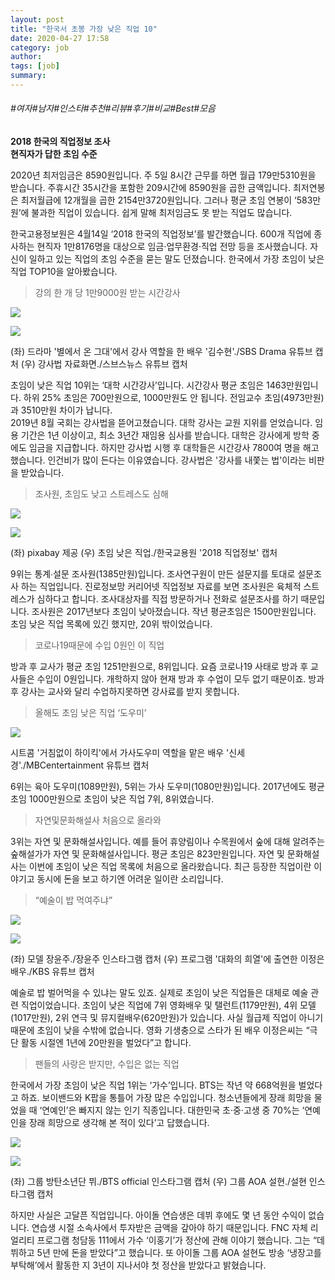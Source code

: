 ```yaml
---
layout: post
title: "한국서 초봉 가장 낮은 직업 10"
date: 2020-04-27 17:58
category: job
author: 
tags: [job]
summary: 
---
```


###### #여자#남자#인스타#추천#리뷰#후기#비교#Best#모음


**2018 한국의 직업정보 조사  
현직자가 답한 초임 수준**

2020년 최저임금은 8590원입니다. 주 5일 8시간 근무를 하면 월급 179만5310원을 받습니다. 주휴시간 35시간을 포함한 209시간에 8590원을 곱한 금액입니다. 최저연봉은 최저월급에 12개월을 곱한 2154만3720원입니다. 그러나 평균 초임 연봉이 ‘583만원’에 불과한 직업이 있습니다. 쉽게 말해 최저임금도 못 받는 직업도 많습니다.  
  
한국고용정보원은 4월14일 ‘2018 한국의 직업정보’를 발간했습니다. 600개 직업에 종사하는 현직자 1만8176명을 대상으로 임금·업무환경·직업 전망 등을 조사했습니다. 자신이 일하고 있는 직업의 초임 수준을 묻는 말도 던졌습니다. 한국에서 가장 초임이 낮은 직업 TOP10을 알아봤습니다.

> 강의 한 개 당 1만9000원 받는 시간강사

![](https://post-phinf.pstatic.net/MjAyMDA0MjFfMSAg/MDAxNTg3NDMwNjIwMjU2.FEq0xv0-2Cep9Z5jUEsQEAJvaQubLc3f1FcEh5aRq5Mg.5X8ypGvI4IUx8wk4NZCzxwCnPmgHaxhc0GDVLkL18icg.JPEG/2%EA%B9%80%EC%88%98%ED%98%84.jpg?type=w1200)

![](https://post-phinf.pstatic.net/MjAyMDA0MjFfNTgg/MDAxNTg3NDMwNjIwMjg3.TFPsW_xiI46gCsHgUWrTgQmf-OqP4C9VuJymf8itNnog.BSEqUt_Jj-f1taEK2ZY5vlHiZAhIZqFAAOjOoK72s0Yg.JPEG/%EA%B0%95%EC%82%AC%EB%B2%95.jpg?type=w1200)

(좌) 드라마 '별에서 온 그대'에서 강사 역할을 한 배우 '김수현'./SBS Drama 유튜브 캡처 (우) 강사법 자료화면./스브스뉴스 유튜브 캡처

초임이 낮은 직업 10위는 ‘대학 시간강사’입니다. 시간강사 평균 초임은 1463만원입니다. 하위 25% 초임은 700만원으로, 1000만원도  안 됩니다. 전임교수 초임(4973만원)과 3510만원 차이가 납니다.  
2019년 8월 국회는 강사법을 뜯어고쳤습니다. 대학 강사는 교원 지위를 얻었습니다. 임용 기간은 1년 이상이고, 최소 3년간 재임용 심사를 받습니다. 대학은 강사에게 방학 중에도 임금을 지급합니다. 하지만 강사법 시행 후 대학들은 시간강사 7800여 명을 해고했습니다. 인건비가 많이 든다는 이유였습니다. 강사법은 '강사를 내쫓는 법'이라는 비판을 받았습니다.

> 조사원, 초임도 낮고 스트레스도 심해

![](https://post-phinf.pstatic.net/MjAyMDA0MjFfMjky/MDAxNTg3NDMwNzA3NzU5.KZXwwo9gY8fw6i1MaLZvaVmECJHS-99dvyLIDzAHugYg.tej5R1JycrqStposzxCHLpuI32om7w_r4-0dTwXNmMIg.JPEG/%EC%84%A4%EB%AC%B8%EC%A1%B0%EC%82%AC.jpg?type=w1200)

![](https://post-phinf.pstatic.net/MjAyMDA0MjFfMTM4/MDAxNTg3NDMwNzA3NzQw.o_Gp6a3MGW79Hu6j6yaAu-fL5Cg8izWR8rjpBkK40pog.bxAFD2WeCm3avI6N5g-fKrg84wunVzmUsAt5dNly3vwg.PNG/%EC%B4%88%EC%9E%84%EB%82%AE%EC%9D%8C.png?type=w1200)

(좌) pixabay 제공 (우) 초임 낮은 직업./한국교용원 '2018 직업정보' 캡처

9위는 통계∙설문 조사원(1385만원)입니다. 조사연구원이 만든 설문지를 토대로 설문조사 하는 직업입니다. 진로정보망 커리어넷 직업정보 자료를 보면 조사원은 육체적 스트레스가 심하다고 합니다. 조사대상자를 직접 방문하거나 전화로 설문조사를 하기 때문입니다. 조사원은 2017년보다 초임이 낮아졌습니다. 작년 평균초임은 1500만원입니다. 초임 낮은 직업 목록에 있긴 했지만, 20위 밖이었습니다.

> 코로나19때문에 수입 0원인 이 직업

방과 후 교사가 평균 초임 1251만원으로, 8위입니다. 요즘 코로나19 사태로  방과 후 교사들은 수입이 0원입니다. 개학하지 않아 현재 방과 후 수업이 모두 없기 때문이죠. 방과 후 강사는 교사와 달리 수업하지못하면 강사료를 받지 못합니다.

> 올해도 초임 낮은 직업 ‘도우미’

![](https://post-phinf.pstatic.net/MjAyMDA0MjFfMjMz/MDAxNTg3NDMwNzI1NDg5.0NUb5Ty75E4Vx5lSDMl8c4ggsRrkK6KMp8ecnjUyk2Qg.P4pds4BdIgGejyXrHnCdybAg8YwHZXjDINd_M_2asyog.JPEG/%EC%8B%A0%EC%84%B8%EA%B2%BD.jpg?type=w1200)

시트콤 '거침없이 하이킥'에서 가사도우미 역할을 맡은 배우 '신세경'./MBCentertainment 유튜브 캡처

6위는 육아 도우미(1089만원), 5위는 가사 도우미(1080만원)입니다. 2017년에도 평균 초임 1000만원으로 초임이 낮은 직업 7위, 8위였습니다.

> 자연및문화해설사 처음으로 올라와

3위는 자연 및 문화해설사입니다. 예를 들어 휴양림이나 수목원에서 숲에 대해 알려주는 숲해설가가 자연 및 문화해설사입니다. 평균 초임은 823만원입니다. 자연 및 문화해설사는 이번에 초임이 낮은 직업 목록에 처음으로 올라왔습니다. 최근 등장한 직업이란 이야기고 동시에 돈을 보고 하기엔 어려운 일이란 소리입니다.

> “예술이 밥 먹여주냐”

![](https://post-phinf.pstatic.net/MjAyMDA0MjFfMjM1/MDAxNTg3NDMwNzM5MzE1.5eizvAyROzlJAOji6IZveT_1Yj0OAozWcJFS0iZgV2gg.Aww_h7pP1_sWaiblZUBIpnkyBJ9kaU23zc0yVsqpRcgg.JPEG/%EC%9E%A5%EC%9C%A4%EC%A3%BC.jpg?type=w1200)

![](https://post-phinf.pstatic.net/MjAyMDA0MjFfMTYz/MDAxNTg3NDMwNzM5MzAw.gosb-Rrgam_cqw1d_5_zN0qKDSxxz2zlr_cNNQ4BPJcg.snegfXZ1_-wB1GDZ_4cqgQ26fEdIlA52DWqPZV-QxTgg.JPEG/%EC%9D%B4%EC%A0%95%EC%9D%80.jpg?type=w1200)

(좌) 모델 장윤주./장윤주 인스타그램 캡처 (우) 프로그램 '대화의 희열'에 출연한 이정은 배우./KBS 유튜브 캡처

예술로 밥 벌어먹을 수 있냐는 말도 있죠. 실제로 초임이 낮은 직업들은 대체로 예술 관련 직업이었습니다. 초임이 낮은 직업에 7위 영화배우 및 탤런트(1179만원), 4위 모델(1017만원), 2위 연극 및 뮤지컬배우(620만원)가 있습니다. 사실 월급제 직업이 아니기 때문에 초임이 낮을 수밖에 없습니다. 영화 기생충으로 스타가 된 배우 이정은씨는 “극단 활동 시절엔 1년에 20만원을 벌었다”고 합니다.

> 팬들의 사랑은 받지만, 수입은 없는 직업

한국에서 가장 초임이 낮은 직업 1위는 ‘가수’입니다. BTS는 작년 약 668억원을 벌었다고 하죠. 보이밴드와 K팝을 통틀어 가장 많은 수입입니다. 청소년들에게 장래 희망을 물었을 때 ‘연예인’은 빠지지 않는 인기 직종입니다. 대한민국 초·중·고생 중 70%는 ‘연예인을 장래 희망으로 생각해 본 적이 있다’고 답했습니다.

![](https://post-phinf.pstatic.net/MjAyMDA0MjFfNjYg/MDAxNTg3NDMwNzcxMjQw.ISQ3JFa6FJH-QQd4yFAk1LqEYOoPgtReLPhnSLOo9NIg.iMYvtfVHkpZawTlHsJ10gRzLtoP4zlNYVP7FytESutog.JPEG/%EB%B0%A9%ED%83%84.jpg?type=w1200)

![](https://post-phinf.pstatic.net/MjAyMDA0MjFfMjE5/MDAxNTg3NDMwNzcxMjQ4.7H_YrLdLVp68ELdBwHVBlj8aQmHaeVk55tVzXEnJtQAg.v6jHCuhkawKF1-6T-1V88UPnv3oHObYLHH1gp-pU9K4g.JPEG/%EC%84%A4%ED%98%84.jpg?type=w1200)

(좌) 그룹 방탄소년단 뷔./BTS official 인스타그램 캡처 (우) 그룹 AOA 설현./설현 인스타그램 캡처

하지만 사실은 고달픈 직업입니다. 아이돌 연습생은 데뷔 후에도 몇 년 동안 수익이 없습니다. 연습생 시절 소속사에서 투자받은 금액을 갚아야 하기 때문입니다. FNC 자체 리얼리티 프로그램 청담동 111에서 가수 ‘이홍기’가 정산에 관해 이야기 했습니다. 그는 “데뷔하고 5년 만에 돈을 받았다”고 했습니다. 또 아이돌 그룹 AOA 설현도 방송 ‘냉장고를 부탁해’에서 활동한 지 3년이 지나서야 첫 정산을 받았다고 밝혔습니다.
